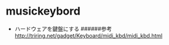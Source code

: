 # musickeybord
- ハードウェアを鍵盤にする
  ######参考
  http://triring.net/gadget/Keyboard/midi_kbd/midi_kbd.html
